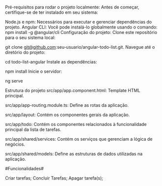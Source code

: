 Pré-requisitos para rodar o projeto localmente: Antes de começar, certifique-se de ter instalado em seu sistema:

Node.js e npm: Necessários para executar e gerenciar dependências do projeto. Angular CLI: Você pode instalá-lo globalmente usando o comando: npm install -g @angular/cli Configuração do projeto: Clone este repositório para o seu sistema local:

git clone git@github.com:seu-usuario/angular-todo-list.git. Navegue até o diretório do projeto:

cd todo-list-angular Instale as dependências:

npm install Inicie o servidor:

ng serve

Estrutura do projeto src/app/app.component.html: Template HTML principal.

src/app/app-routing.module.ts: Define as rotas da aplicação.

src/app/layout: Contém os componentes gerais da aplicação.

src/app/todo: Contém os componentes relacionados à funcionalidade principal da lista de tarefas.

src/app/shared/services: Contém os serviços que gerenciam a lógica de negócios.

src/app/shared/models: Define as estruturas de dados utilizadas na aplicação.

#Funcionalidades#

Criar tarefas;
Concluir Tarefas;
Apagar tarefa(s);
